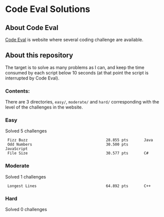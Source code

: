 # Code Eval Solutions

## About Code Eval

[Code Eval](https://www.codeeval.com) is website where several coding challenge are available.

## About this repository

The target is to solve as many problems as I can, and keep the time
consumed by each script below 10 seconds (at that point the script is
interrupted by Code Eval).

### Contents:

There are 3 directories, `easy/`, `moderate/` and `hard/` corresponding
with the level of the challenges in the website. 



### Easy

Solved 5 challenges

     Fizz Buzz                                   28.855 pts       Java
     Odd Numbers                                 30.500 pts       JavaScript
     File Size                                   30.577 pts       C#


### Moderate

Solved 1 challenges

     Longest Lines                               64.892 pts       C++

### Hard

Solved 0 challenges
